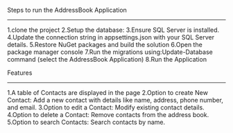Steps to run the AddressBook Application
_________________________________________
1.clone the project
2.Setup the database:
3.Ensure SQL Server is installed.
4.Update the connection string in appsettings.json with your SQL Server details.
5.Restore NuGet packages and build the solution
6.Open the package manager console
7.Run the migrations using:Update-Database command (select the AddressBook Application)
8.Run the Application

Features
________
1.A table of Contacts are displayed in the page
2.Option to create New Contact: Add a new contact with details like name, address, phone number, and email.
3.Option to edit a Contact: Modify existing contact details.
4.Option to delete a Contact: Remove contacts from the address book.
5.Option to search Contacts: Search contacts by name.





